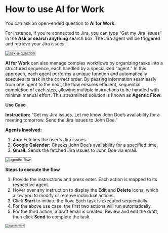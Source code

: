 # How to use AI for Work

You can ask an open-ended question to **AI for Work**.

For instance, if you're connected to Jira, you can type “Get my Jira issues” in the **Ask or search anything** search box. The Jira agent will be triggered and retrieve your Jira issues.

<img src="../images/ask-a-question.png" alt="ask-a-question" title="ask-a-question" style="border: 1px solid gray; zoom:80%;">

**AI for Work** can also manage complex workflows by organizing tasks into a structured sequence, each handled by a specialized “agent.” In this approach, each agent performs a unique function and automatically executes its task in the correct order. By passing information seamlessly from one agent to the next, the flow ensures efficient, sequential completion of each step, allowing multiple instructions to be handled with minimal manual effort. This streamlined solution is known as **Agentic Flow**.

 **Use Case**

**Instruction:** “Get my Jira issues. Let me know John Doe’s availability for a meeting tomorrow. Send the Jira issues to John Doe.”

**Agents Involved:**

1. **Jira:** Fetches the user's Jira issues.
2. **Google Calendar:** Checks John Doe’s availability for a specified time.
3. **Gmail:** Sends the fetched Jira issues to John Doe via email. 

<img src="../images/agentic-flow.png" alt="agentic-flow" title="agentic-flow" style="border: 1px solid gray; zoom:80%;">

**Steps to execute the flow**

1. Provide the instructions and press enter. Each action is mapped to its respective agent.
2. Hover over any instruction to display the **Edit** and **Delete** icons, which allow you to modify or remove individual actions.
3. Click **Start** to initiate the flow. Each task is executed sequentially.
4. For the above use case, the first two actions will run automatically.
5. For the third action, a draft email is created. Review and edit the draft, then click **Send** to complete the task.

<img src="../images/agentic-flow-2.gif" alt="agentic-flow" title="agentic-flow" style="border: 1px solid gray; zoom:60%;">